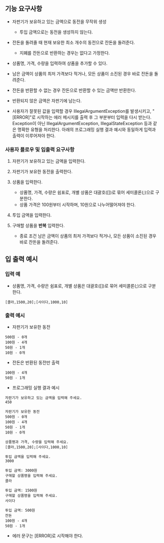 ## 기능 요구사항

* 자판기가 보유하고 있는 금액으로 동전을 무작위 생성
    * 투입 금액으로는 동전을 생성하지 않는다.

* 잔돈을 돌려줄 때 현재 보유한 최소 개수의 동전으로 잔돈을 돌려준다.
    * 지폐를 잔돈으로 반환하는 경우는 없다고 가정한다.

* 상품명, 가격, 수량을 입력하여 상품을 추가할 수 있다.

* 남은 금액이 상품의 최저 가격보다 적거나, 모든 상품이 소진된 경우 바로 잔돈을 돌려준다.

* 잔돈을 반환할 수 없는 경우 잔돈으로 반환할 수 있는 금액만 반환한다.

* 반환되지 않은 금액은 자판기에 남는다.

* 사용자가 잘못된 값을 입력할 경우 IllegalArgumentException를 발생시키고, "[ERROR]"로 시작하는 에러 메시지를 출력 후 그 부분부터 입력을 다시 받는다.
  Exception이 아닌 IllegalArgumentException, IllegalStateException 등과 같은 명확한 유형을 처리한다.
  아래의 프로그래밍 실행 결과 예시와 동일하게 입력과 출력이 이루어져야 한다.

### 사용자 플로우 및 입출력 요구사항

1. 자판기가 보유하고 있는 금액을 입력한다.
2. 자판기가 보유한 동전을 출력한다.
3. 상품을 입력한다.
    * 상품명, 가격, 수량은 쉼표로, 개별 상품은 대괄호([])로 묶어 세미콜론(;)으로 구분한다.
    * 상품 가격은 100원부터 시작하며, 10원으로 나누어떨어져야 한다.

4. 투입 금액을 입력한다.
5. 구매할 상품을 **반복** 입력한다.
    * 종료 조건
      남은 금액이 상품의 최저 가격보다 적거나, 모든 상품이 소진된 경우 바로 잔돈을 돌려준다.

## 입 출력 예시

### 입력 예

* 상품명, 가격, 수량은 쉼표로, 개별 상품은 대괄호([])로 묶어 세미콜론(;)으로 구분한다.

```
[콜라,1500,20];[사이다,1000,10]
```

### 출력 예시

* 자판기가 보유한 동전

```
500원 - 0개
100원 - 4개
50원 - 1개
10원 - 0개
```

* 잔돈은 반환된 동전만 출력

```
100원 - 4개
50원 - 1개
```

* 프로그래밍 실행 결과 예시

```
자판기가 보유하고 있는 금액을 입력해 주세요.
450

자판기가 보유한 동전
500원 - 0개
100원 - 4개
50원 - 1개
10원 - 0개

상품명과 가격, 수량을 입력해 주세요.
[콜라,1500,20];[사이다,1000,10]

투입 금액을 입력해 주세요.
3000

투입 금액: 3000원
구매할 상품명을 입력해 주세요.
콜라

투입 금액: 1500원
구매할 상품명을 입력해 주세요.
사이다

투입 금액: 500원
잔돈
100원 - 4개
50원 - 1개
```

* 에러 문구는 [ERROR]로 시작해야 한다.



